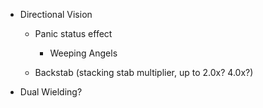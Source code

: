 * Directional Vision
  * Panic status effect
    * Weeping Angels

  * Backstab (stacking stab multiplier, up to 2.0x? 4.0x?)

* Dual Wielding?
